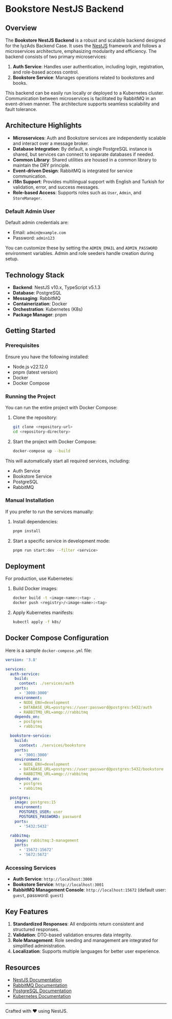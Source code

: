 # Bookstore NestJS Backend

## Overview

The **Bookstore NestJS Backend** is a robust and scalable backend designed for the IyzAds Backend Case. It uses the [NestJS](https://nestjs.com/) framework and follows a microservices architecture, emphasizing modularity and efficiency. The backend consists of two primary microservices:

1. **Auth Service**: Handles user authentication, including login, registration, and role-based access control.
2. **Bookstore Service**: Manages operations related to bookstores and books.

This backend can be easily run locally or deployed to a Kubernetes cluster. Communication between microservices is facilitated by RabbitMQ in an event-driven manner. The architecture supports seamless scalability and fault tolerance.

## Architecture Highlights

- **Microservices**: Auth and Bookstore services are independently scalable and interact over a message broker.
- **Database Integration**: By default, a single PostgreSQL instance is shared, but services can connect to separate databases if needed.
- **Common Library**: Shared utilities are housed in a common library to maintain the DRY principle.
- **Event-driven Design**: RabbitMQ is integrated for service communication.
- **i18n Support**: Provides multilingual support with English and Turkish for validation, error, and success messages.
- **Role-based Access**: Supports roles such as `User`, `Admin`, and `StoreManager`.

### Default Admin User

Default admin credentials are:

- Email: `admin@example.com`
- Password: `admin123`

You can customize these by setting the `ADMIN_EMAIL` and `ADMIN_PASSWORD` environment variables. Admin and role seeders handle creation during setup.

## Technology Stack

- **Backend**: NestJS v10.x, TypeScript v5.1.3
- **Database**: PostgreSQL
- **Messaging**: RabbitMQ
- **Containerization**: Docker
- **Orchestration**: Kubernetes (K8s)
- **Package Manager**: pnpm

## Getting Started

### Prerequisites

Ensure you have the following installed:

- Node.js v22.12.0
- pnpm (latest version)
- Docker
- Docker Compose

### Running the Project

You can run the entire project with Docker Compose:

1. Clone the repository:

   ```sh
   git clone <repository-url>
   cd <repository-directory>
   ```

2. Start the project with Docker Compose:
   ```sh
   docker-compose up --build
   ```

This will automatically start all required services, including:

- Auth Service
- Bookstore Service
- PostgreSQL
- RabbitMQ

### Manual Installation

If you prefer to run the services manually:

1. Install dependencies:

   ```sh
   pnpm install
   ```

2. Start a specific service in development mode:
   ```sh
   pnpm run start:dev --filter <service>
   ```

## Deployment

For production, use Kubernetes:

1. Build Docker images:

   ```sh
   docker build -t <image-name>:<tag> .
   docker push <registry>/<image-name>:<tag>
   ```

2. Apply Kubernetes manifests:
   ```sh
   kubectl apply -f k8s/
   ```

## Docker Compose Configuration

Here is a sample `docker-compose.yml` file:

```yaml
version: '3.8'

services:
  auth-service:
    build:
      context: ./services/auth
    ports:
      - '3000:3000'
    environment:
      - NODE_ENV=development
      - DATABASE_URL=postgres://user:password@postgres:5432/auth
      - RABBITMQ_URL=amqp://rabbitmq
    depends_on:
      - postgres
      - rabbitmq

  bookstore-service:
    build:
      context: ./services/bookstore
    ports:
      - '3001:3000'
    environment:
      - NODE_ENV=development
      - DATABASE_URL=postgres://user:password@postgres:5432/bookstore
      - RABBITMQ_URL=amqp://rabbitmq
    depends_on:
      - postgres
      - rabbitmq

  postgres:
    image: postgres:15
    environment:
      POSTGRES_USER: user
      POSTGRES_PASSWORD: password
    ports:
      - '5432:5432'

  rabbitmq:
    image: rabbitmq:3-management
    ports:
      - '15672:15672'
      - '5672:5672'
```

### Accessing Services

- **Auth Service**: `http://localhost:3000`
- **Bookstore Service**: `http://localhost:3001`
- **RabbitMQ Management Console**: `http://localhost:15672` (default user: `guest`, password: `guest`)

## Key Features

1. **Standardized Responses**: All endpoints return consistent and structured responses.
2. **Validation**: DTO-based validation ensures data integrity.
3. **Role Management**: Role seeding and management are integrated for simplified administration.
4. **Localization**: Supports multiple languages for better user experience.

## Resources

- [NestJS Documentation](https://docs.nestjs.com/)
- [RabbitMQ Documentation](https://www.rabbitmq.com/)
- [PostgreSQL Documentation](https://www.postgresql.org/)
- [Kubernetes Documentation](https://kubernetes.io/)

---

Crafted with ♥ using NestJS.
